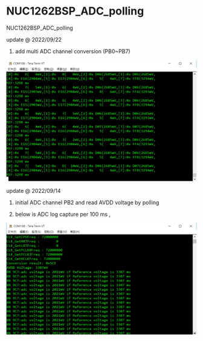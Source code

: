 # NUC1262BSP_ADC_polling
 NUC1262BSP_ADC_polling
 
 
update @ 2022/09/22

1. add multi ADC channel conversion (PB0~PB7)

![image](https://github.com/released/NUC1262BSP_ADC_polling/blob/main/log_multi.jpg)	

 
update @ 2022/09/14

1. initial ADC channel PB2 and read AVDD voltage by polling

2. below is ADC log capture per 100 ms ,

![image](https://github.com/released/NUC1262BSP_ADC_polling/blob/main/log.jpg)	


